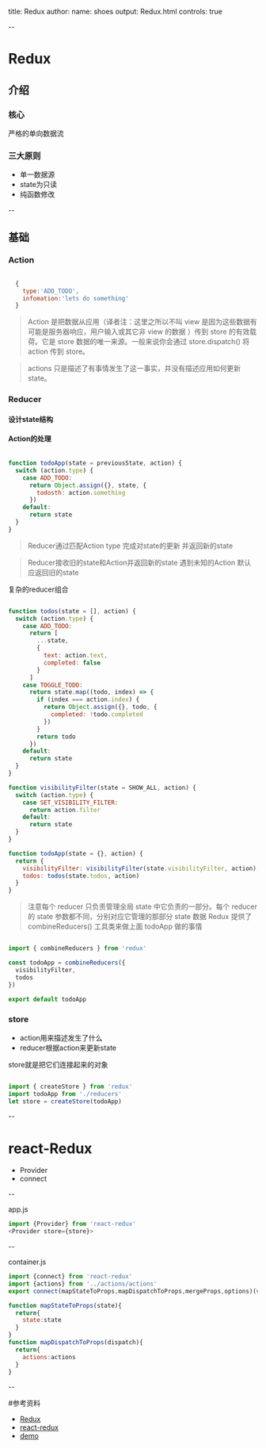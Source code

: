 title: Redux
author:
  name: shoes
output: Redux.html
controls: true

--

# Redux

## 介绍

### 核心
  严格的单向数据流

### 三大原则
  * 单一数据源
  * state为只读
  * 纯函数修改

--

## 基础

### Action

```javascript

  {
    type:'ADD_TODO',
    infomation:'lets do something'
  }

```

>Action 是把数据从应用（译者注：这里之所以不叫 view 是因为这些数据有可能是服务器响应，用户输入或其它非 view 的数据 ）传到 store 的有效载荷。它是 store 数据的唯一来源。一般来说你会通过 store.dispatch() 将 action 传到 store。

> actions 只是描述了有事情发生了这一事实，并没有描述应用如何更新 state。

### Reducer

#### 设计state结构

#### Action的处理

```javascript

function todoApp(state = previousState, action) {
  switch (action.type) {
    case ADD_TODO:
      return Object.assign({}, state, {
        todosth: action.something
      })
    default:
      return state
  }
}

```

>Reducer通过匹配Action type 完成对state的更新 并返回新的state

>Reducer接收旧的state和Action并返回新的state 遇到未知的Action 默认应返回旧的state


复杂的reducer组合

```javascript

function todos(state = [], action) {
  switch (action.type) {
    case ADD_TODO:
      return [
        ...state,
        {
          text: action.text,
          completed: false
        }
      ]
    case TOGGLE_TODO:
      return state.map((todo, index) => {
        if (index === action.index) {
          return Object.assign({}, todo, {
            completed: !todo.completed
          })
        }
        return todo
      })
    default:
      return state
  }
}

function visibilityFilter(state = SHOW_ALL, action) {
  switch (action.type) {
    case SET_VISIBILITY_FILTER:
      return action.filter
    default:
      return state
  }
}

function todoApp(state = {}, action) {
  return {
    visibilityFilter: visibilityFilter(state.visibilityFilter, action),
    todos: todos(state.todos, action)
  }
}

```

>注意每个 reducer 只负责管理全局 state 中它负责的一部分。每个 reducer 的 state 参数都不同，分别对应它管理的那部分 state 数据
Redux 提供了 combineReducers() 工具类来做上面 todoApp 做的事情

```javascript

import { combineReducers } from 'redux'

const todoApp = combineReducers({
  visibilityFilter,
  todos
})

export default todoApp

```



### store
  * action用来描述发生了什么
  * reducer根据action来更新state

store就是把它们连接起来的对象

```javascript

import { createStore } from 'redux'
import todoApp from './reducers'
let store = createStore(todoApp)

```


--

# react-Redux

* Provider
* connect

--

app.js
```javascript
import {Provider} from 'react-redux'
<Provider store={store}>
```

--

container.js
```javascript
import {connect} from 'react-redux'
import {actions} from '../actions/actions'
export connect(mapStateToProps,mapDispatchToProps,mergeProps,options)(viewComponent)

function mapStateToProps(state){
  return{
    state:state
  }
}
function mapDispatchToProps(dispatch){
  return{
    actions:actions
  }
}
```
--

#参考资料
* [Redux](http://www.redux.org.cn/)
* [react-redux](https://redux.js.org/)
* [demo](https://github.com/Jshoes/reduxPro.git)


